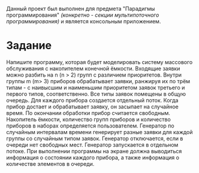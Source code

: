 Данный проект был выполнен для предмета "Парадигмы программирования" *(конкретно - секции мультипоточного программирования)* и является консольным приложением.  
# Задание  
Напишите программу, которая будет моделировать систему массового обслуживания с накопителем конечной ёмкости. Входящие заявки можно разбить на n (n > 2) групп с различием приоритетов. Внутри группы m (m> 3) приборов обрабатывает заявки, ранжируя их по трём типам - с наивысшим и наименьшим приоритетом заявок третьего и первого типов, соответственно. Все типы заявок помещены в общую очередь. Для каждого прибора создается отдельный поток. Когда прибор достает и обрабатывает заявку, он засыпает на случайное время. По окончании обработки прибор считается свободным. Накопитель ёмкости, количество групп приборов и количество приборов в наборах определяется пользователем. Генератор по случайным интервалам времени генерирует разные заявки для каждой группы со случайным типом заявок. Генератор отключается, если в очереди нет свободных мест. Генератор запускается в отдельном потоке. При выполнении программы на экране должна выводиться информация о состоянии каждого прибора, а также информация о количестве элементов в очереди.  
